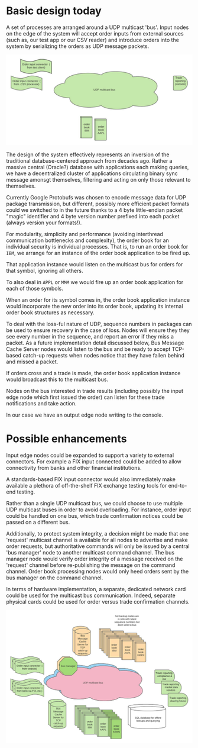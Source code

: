 # Basic design today

A set of processes are arranged around a UDP multicast 'bus'.  Input nodes on the edge of the system will accept order inputs from external sources (such as, our test app or our CSV reader) and introduce orders into the system by serializing the orders as UDP message packets.  


![Initial system](/docs/Today_UDP_multicast_exchange_diagram.jpeg)


The design of the system effectively represents an inversion of the traditional database-centered approach from decades ago.  Rather a massive central (Oracle?) database with applications each making queries, we have a decentralized cluster of applications circulating binary sync message amonsgt themselves, filtering and acting on only those relevant to themselves.

Currently Google Protobufs was chosen to encode message data for UDP package transmission, but different, possibly more efficient packet formats could we switched to in the future thanks to a 4 byte little-endian packet "magic" identifier and 4 byte version number prefixed into each packet (always version your formats!).

For modularity, simplicity and performance (avoiding interthread communication bottlenecks and complexity), the order book for an individual security is individual processes.  That is, to run an order book for `IBM`, we arrange for an instance of the order book application to be fired up.  

That application instance would listen on the multicast bus for orders for that symbol, ignoring all others. 

To also deal in `APPL` or `MMM` we would fire up an order book application for each of those symbols.

When an order for its symbol comes in, the order book application instance would incorporate the new order into its order book, updating its internal order book structures as necessary.

To deal with the loss-ful nature of UDP, sequence numbers in packages can be used to ensure recovery in the case of loss.  Nodes will ensure they they see every number in the sequence, and report an error if they miss a packet.  As a future implementation detail discussed below, Bus Message Cache Server nodes would listen to the bus and be ready to accept TCP-based catch-up requests when nodes notice that they have fallen behind and missed a packet.

If orders cross and a trade is made, the order book application instance would broadcast this to the multicast bus.

Nodes on the bus interested in trade results (including possibly the input edge node which first issued the order) can listen for these trade notifications and take action.

In our case we have an output edge node writing to the console.


# Possible enhancements

Input edge nodes could be expanded to support a variety to external connectors.  For example a FIX input connected could be added to allow connectivity from banks and other financial institutions.  

A standards-based FIX input connector would also immediately make available a plethora of off-the-shelf FIX exchange testing tools for end-to-end testing.

Rather than a single UDP multicast bus, we could choose to use multiple UDP multicast buses in order to avoid overloading.  For instance, order input could be handled on one bus, which trade confirmation notices could be passed on a different bus. 

Additionally, to protect system integrity, a decision might be made that one 'request' multicast channel is available for all nodes to advertise and make order requests, but authoritative commands will only be issued by a central 'bus manager' node to another multicast command channel.  The bus manager node would verify order integrity of a message received on the 'request' channel before re-publishing the message on the command channel.  Order book processing nodes would only heed orders sent by the bus manager on the command channel.

In terms of hardware implementation, a separate, dedicated network card could be used for the multicast bus communication.  Indeed, separate physical cards could be used for order versus trade confirmation channels.

![Possible enhancements](/docs/Possible_UDP_multicast_exchange_diagram.jpeg)
